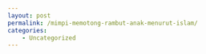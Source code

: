 ```yaml
---
layout: post
permalink: /mimpi-memotong-rambut-anak-menurut-islam/
categories:
    - Uncategorized
---
```


